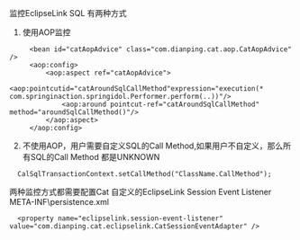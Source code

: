 监控EclipseLink SQL 有两种方式

1) 使用AOP监控
```
     <bean id="catAopAdvice" class="com.dianping.cat.aop.CatAopAdvice" />
     <aop:config>
         <aop:aspect ref="catAopAdvice">
             <aop:pointcutid="catAroundSqlCallMethod"expression="execution(* com.springinaction.springidol.Performer.perform(..))"/>
             <aop:around pointcut-ref="catAroundSqlCallMethod" method="aroundSqlCallMethod()"/>
         </aop:aspect>
     </aop:config>
```
  2) 不使用AOP，用户需要自定义SQL的Call Method,如果用户不自定义，那么所有SQL的Call Method 都是UNKNOWN
```
  CalSqlTransactionContext.setCallMethod("ClassName.CallMethod");
```

两种监控方式都需要配置Cat 自定义的EclipseLink Session Event Listener
  META-INF\persistence.xml
```
  <property name="eclipselink.session-event-listener" value="com.dianping.cat.eclipselink.CatSessionEventAdapter" />
```
